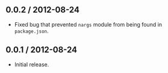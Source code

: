 0.0.2 / 2012-08-24
------------------
* Fixed bug that prevented `nargs` module from being found in `package.json`.

0.0.1 / 2012-08-24
------------------
* Initial release.
